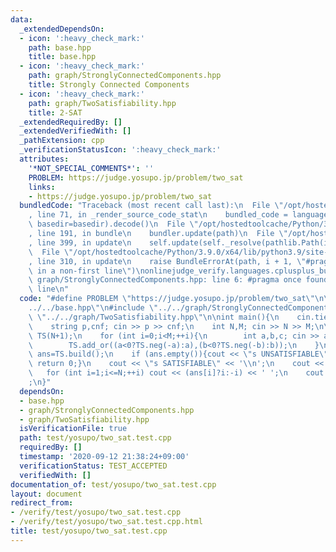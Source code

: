 ```yaml
---
data:
  _extendedDependsOn:
  - icon: ':heavy_check_mark:'
    path: base.hpp
    title: base.hpp
  - icon: ':heavy_check_mark:'
    path: graph/StronglyConnectedComponents.hpp
    title: Strongly Connected Components
  - icon: ':heavy_check_mark:'
    path: graph/TwoSatisfiability.hpp
    title: 2-SAT
  _extendedRequiredBy: []
  _extendedVerifiedWith: []
  _pathExtension: cpp
  _verificationStatusIcon: ':heavy_check_mark:'
  attributes:
    '*NOT_SPECIAL_COMMENTS*': ''
    PROBLEM: https://judge.yosupo.jp/problem/two_sat
    links:
    - https://judge.yosupo.jp/problem/two_sat
  bundledCode: "Traceback (most recent call last):\n  File \"/opt/hostedtoolcache/Python/3.9.0/x64/lib/python3.9/site-packages/onlinejudge_verify/documentation/build.py\"\
    , line 71, in _render_source_code_stat\n    bundled_code = language.bundle(stat.path,\
    \ basedir=basedir).decode()\n  File \"/opt/hostedtoolcache/Python/3.9.0/x64/lib/python3.9/site-packages/onlinejudge_verify/languages/cplusplus.py\"\
    , line 191, in bundle\n    bundler.update(path)\n  File \"/opt/hostedtoolcache/Python/3.9.0/x64/lib/python3.9/site-packages/onlinejudge_verify/languages/cplusplus_bundle.py\"\
    , line 399, in update\n    self.update(self._resolve(pathlib.Path(included), included_from=path))\n\
    \  File \"/opt/hostedtoolcache/Python/3.9.0/x64/lib/python3.9/site-packages/onlinejudge_verify/languages/cplusplus_bundle.py\"\
    , line 310, in update\n    raise BundleErrorAt(path, i + 1, \"#pragma once found\
    \ in a non-first line\")\nonlinejudge_verify.languages.cplusplus_bundle.BundleErrorAt:\
    \ graph/StronglyConnectedComponents.hpp: line 6: #pragma once found in a non-first\
    \ line\n"
  code: "#define PROBLEM \"https://judge.yosupo.jp/problem/two_sat\"\n\n#include \"\
    ../../base.hpp\"\n#include \"../../graph/StronglyConnectedComponents.hpp\"\n#include\
    \ \"../../graph/TwoSatisfiability.hpp\"\n\nint main(){\n    cin.tie(0);\n    ios::sync_with_stdio(false);\n\
    \    string p,cnf; cin >> p >> cnf;\n    int N,M; cin >> N >> M;\n\n    TwoSatisfiability\
    \ TS(N+1);\n    for (int i=0;i<M;++i){\n        int a,b,c; cin >> a >> b >> c;\n\
    \        TS.add_or((a<0?TS.neg(-a):a),(b<0?TS.neg(-b):b));\n    }\n\n    vector<int>\
    \ ans=TS.build();\n    if (ans.empty()){cout << \"s UNSATISFIABLE\" << '\\n';\
    \ return 0;}\n    cout << \"s SATISFIABLE\" << '\\n';\n    cout << \"v \";\n \
    \   for (int i=1;i<=N;++i) cout << (ans[i]?i:-i) << ' ';\n    cout << \"0\\n\"\
    ;\n}"
  dependsOn:
  - base.hpp
  - graph/StronglyConnectedComponents.hpp
  - graph/TwoSatisfiability.hpp
  isVerificationFile: true
  path: test/yosupo/two_sat.test.cpp
  requiredBy: []
  timestamp: '2020-09-12 21:38:24+09:00'
  verificationStatus: TEST_ACCEPTED
  verifiedWith: []
documentation_of: test/yosupo/two_sat.test.cpp
layout: document
redirect_from:
- /verify/test/yosupo/two_sat.test.cpp
- /verify/test/yosupo/two_sat.test.cpp.html
title: test/yosupo/two_sat.test.cpp
---
```

